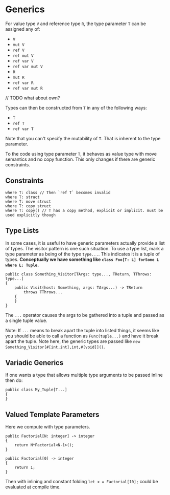 # Generics

For value type `V` and reference type `R`, the type parameter `T` can be assigned any of:

* `V`
* `mut V`
* `ref V`
* `ref mut V`
* `ref var V`
* `ref var mut V`
* `R`
* `mut R`
* `ref var R`
* `ref var mut R`

// TODO what about own?

Types can then be constructed from `T` in any of the following ways:

* `T`
* `ref T`
* `ref var T`

Note that you can't specify the mutability of `T`. That is inherent to the type parameter.

To the code using type parameter `T`, it behaves as value type with move semantics and no copy function. This only changes if there are generic constraints.

## Constraints

```adamant
where T: class // Then `ref T` becomes invalid
where T: struct
where T: move struct
where T: copy struct
where T: copy() // T has a copy method, explicit or implicit. must be used explicitly though
```

## Type Lists

In some cases, it is useful to have generic parameters actually provide a list of types. The visitor pattern is one such situation. To use a type list, mark a type parameter as being of the type `type...`. This indicates it is a tuple of types. **Conceptually we have something like `class Foo[T: L] forSome L where L: Tuple`.**

```adamant
public class Something_Visitor[TArgs: type..., TReturn, TThrows: type...]
{
    public Visit(host: Something, args: TArgs...) -> TReturn
        throws TThrows...
    {
    }
}
```

The `...` operator causes the args to be gathered into a tuple and passed as a single tuple value.

Note: If `...` means to break apart the tuple into listed things, it seems like you should be able to call a function as `Func(tuple...)` and have it break apart the tuple. Note here, the generic types are passed like `new Something_Visitor[#[int,int],int,#[void]]()`.

## Variadic Generics

If one wants a type that allows multiple type arguments to be passed inline then do:

    public class My_Tuple[T...]
    {
    }

## Valued Template Parameters

Here we compute with type parameters.

    public Factorial[N: integer] -> integer
    {
        return N*Factorial<N-1>();
    }

    public Factorial[0] -> integer
    {
        return 1;
    }

Then with inlining and constant folding `let x = Factorial[10];` could be evaluated at compile time.
